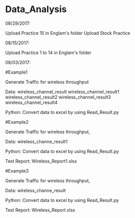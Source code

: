 # Data_Analysis

08/29/2017:


Upload Practice 15 in Englam's folder
Upload Stock Practice


08/15/2017:


Upload Practice 1 to 14 in Englam's folder


08/03/2017:


#Example1

 Generate Traffic for wireless throughput

 Data:
 wireless_channel_result
 wireless_channel_result1
 wireless_channel_result2
 wireless_channel_result3
 wireless_channel_result4

 Python:
 Convert data to excel by using Read_Result.py

#Example2

 Generate Traffic for wireless throughput,

 Data:
 wireless_channe_result1
 
 Python:
 Convert data to excel by using Read_Result.py

 Test Report:
 Wireless_Report1.xlsx


#Example3

 Generate Traffic for wireless throughput, 

 Data:
 wireless_channe_result
 
 Python:
 Convert data to excel by using Read_Result.py

 Test Report:
 Wireless_Report.xlsx
